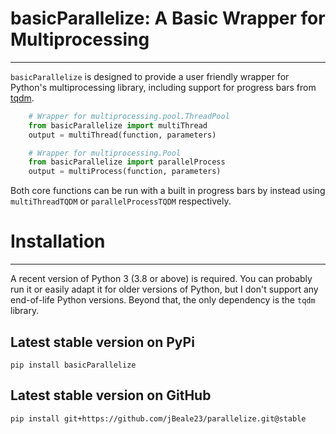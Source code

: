 # basicParallelize: A Basic Wrapper for Multiprocessing
***

``basicParallelize`` is designed to provide a user friendly wrapper for Python's multiprocessing library, including support for progress bars from [tqdm](https://github.com/tqdm/tqdm).

```python
    # Wrapper for multiprocessing.pool.ThreadPool
    from basicParallelize import multiThread
    output = multiThread(function, parameters)
```


```python
    # Wrapper for multiprocessing.Pool
    from basicParallelize import parallelProcess
    output = multiProcess(function, parameters)
```

Both core functions can be run with a built in progress bars by instead using `multiThreadTQDM` or `parallelProcessTQDM` respectively.

# Installation
------------
A recent version of Python 3 (3.8 or above) is required. You can probably run it or easily adapt it for older versions of Python, but I don't support any end-of-life Python versions. Beyond that, the only dependency is the `tqdm` library.

## Latest stable version on PyPi
`pip install basicParallelize`

## Latest stable version on GitHub
`pip install git+https://github.com/jBeale23/parallelize.git@stable`
